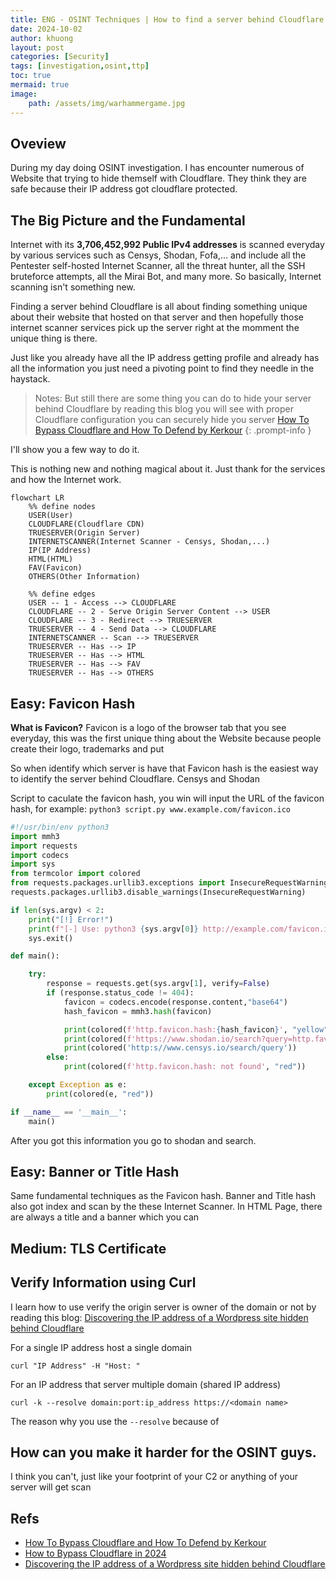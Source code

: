 ```yaml
---
title: ENG - OSINT Techniques | How to find a server behind Cloudflare
date: 2024-10-02
author: khuong
layout: post
categories: [Security]
tags: [investigation,osint,ttp]
toc: true
mermaid: true
image:
    path: /assets/img/warhammergame.jpg
---
```



## Oveview

During my day doing OSINT investigation. I has encounter numerous of Website that trying to hide themself with Cloudflare. They think they are safe because their IP address got cloudflare protected.

## The Big Picture and the Fundamental

Internet with its **3,706,452,992 Public IPv4 addresses** is scanned everyday by various services such as Censys, Shodan, Fofa,... and include all the Pentester self-hosted Internet Scanner, all the threat hunter, all the SSH bruteforce attempts, all the Mirai Bot, and many more. So basically, Internet scanning isn't something new. 

Finding a server behind Cloudflare is all about finding something unique about their website that hosted on that server and then hopefully those internet scanner services pick up the server right at the momment the unique thing is there.

Just like you already have all the IP address getting profile and already has all the information you just need a pivoting point to find they needle in the haystack.


> Notes: But still there are some thing you can do to hide your server behind Cloudflare by reading this blog you will see with proper Cloudflare configuration you can securely hide you server
> [How To Bypass Cloudflare and How To Defend by Kerkour](https://kerkour.com/how-to-bypass-cloudflare-and-how-to-defend)
{: .prompt-info }


I'll show you a few way to do it.

This is nothing new and nothing magical about it. Just thank for the services and how the Internet work. 


```mermaid
flowchart LR
    %% define nodes
    USER(User)
    CLOUDFLARE(Cloudflare CDN)
    TRUESERVER(Origin Server)
    INTERNETSCANNER(Internet Scanner - Censys, Shodan,...)
    IP(IP Address)
    HTML(HTML)
    FAV(Favicon)
    OTHERS(Other Information)

    %% define edges    
    USER -- 1 - Access --> CLOUDFLARE
    CLOUDFLARE -- 2 - Serve Origin Server Content --> USER
    CLOUDFLARE -- 3 - Redirect --> TRUESERVER
    TRUESERVER -- 4 - Send Data --> CLOUDFLARE
    INTERNETSCANNER -- Scan --> TRUESERVER
    TRUESERVER -- Has --> IP
    TRUESERVER -- Has --> HTML
    TRUESERVER -- Has --> FAV
    TRUESERVER -- Has --> OTHERS
```

## Easy: Favicon Hash

**What is Favicon?** Favicon is a logo of the browser tab that you see everyday, this was the first unique thing about the Website because people create their logo, trademarks
and put 

So when identify which server is have that Favicon hash is the easiest way to identify the server behind Cloudflare. Censys and Shodan 

Script to caculate the favicon hash, you win will input the URL of the favicon hash, for example: `python3 script.py www.example.com/favicon.ico`

```python
#!/usr/bin/env python3
import mmh3
import requests
import codecs
import sys
from termcolor import colored
from requests.packages.urllib3.exceptions import InsecureRequestWarning
requests.packages.urllib3.disable_warnings(InsecureRequestWarning)

if len(sys.argv) < 2:
	print("[!] Error!")
	print(f"[-] Use: python3 {sys.argv[0]} http://example.com/favicon.ico")
	sys.exit()

def main():

    try:
        response = requests.get(sys.argv[1], verify=False)
        if (response.status_code != 404):
            favicon = codecs.encode(response.content,"base64")
            hash_favicon = mmh3.hash(favicon)

            print(colored(f'http.favicon.hash:{hash_favicon}', "yellow"))
            print(colored(f'https://www.shodan.io/search?query=http.favicon.hash%3A'+str(hash_favicon), "green"))
            print(colored('http:s//www.censys.io/search/query'))
        else:
            print(colored(f'http.favicon.hash: not found', "red"))

    except Exception as e:
        print(colored(e, "red"))

if __name__ == '__main__':
	main()
```

After you got this information you go to shodan and search.

## Easy: Banner or Title Hash

Same fundamental techniques as the Favicon hash. Banner and Title hash also got index and scan by the these Internet Scanner. In HTML Page, there are always a title and a banner which you can 



## Medium: TLS Certificate 




## Verify Information using Curl

I learn how to use verify the origin server is owner of the domain or not by reading this blog: [Discovering the IP address of a Wordpress site hidden behind Cloudflare](https://blog.nem.ec/2020/01/22/discover-cloudflare-wordpress-ip/)

For a single IP address host a single domain

```shell
curl "IP Address" -H "Host: "
```

For an IP address that server multiple domain (shared IP address)

```shell
curl -k --resolve domain:port:ip_address https://<domain name>
```

The reason why you use the `--resolve` because of


## How can you make it harder for the OSINT guys.

I think you can't, just like your footprint of your C2 or anything of your server will get scan

## Refs

- [How To Bypass Cloudflare and How To Defend by Kerkour](https://kerkour.com/how-to-bypass-cloudflare-and-how-to-defend)
- [How to Bypass Cloudflare in 2024](https://scrapeops.io/web-scraping-playbook/how-to-bypass-cloudflare/)
- [Discovering the IP address of a Wordpress site hidden behind Cloudflare](https://blog.nem.ec/2020/01/22/discover-cloudflare-wordpress-ip/)


